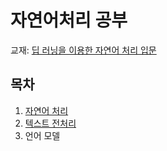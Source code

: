 # 자연어처리 공부

교재: [딥 러닝을 이용한 자연어 처리 입문](https://wikidocs.net/book/2155)

## 목차
1. [자연어 처리](https://github.com/AvelChoi/NLP_study/tree/master/01.%20Intro)
2. [텍스트 전처리](https://github.com/AvelChoi/NLP_study/tree/master/02.%20Text%20Processing)
3. 언어 모델


